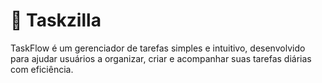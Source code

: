 # 📝 Taskzilla

TaskFlow é um gerenciador de tarefas simples e intuitivo, desenvolvido para ajudar usuários a organizar, criar e acompanhar suas tarefas diárias com eficiência.
